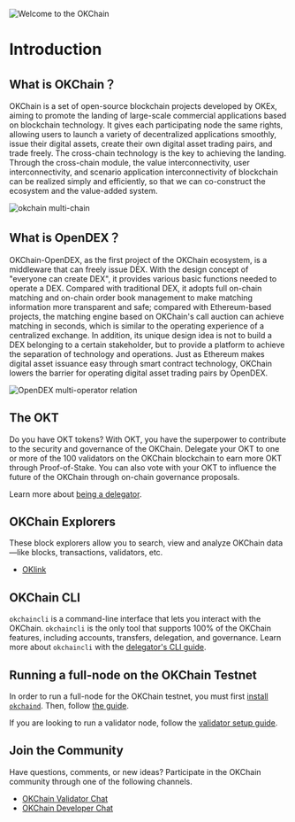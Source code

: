 <!--
order: 1
-->

![Welcome to the OKChain](../img/okchain-image.jpg)

# Introduction

## What is OKChain？

OKChain is a set of open-source blockchain projects developed by OKEx, aiming to promote the landing of large-scale commercial applications based on blockchain technology. It gives each participating node the same rights, allowing users to launch a variety of decentralized applications smoothly, issue their digital assets, create their own digital asset trading pairs, and trade freely. The cross-chain technology is the key to achieving the landing. Through the cross-chain module, the value interconnectivity, user interconnectivity, and scenario application interconnectivity of blockchain can be realized simply and efficiently, so that we can co-construct the ecosystem and the value-added system.

![okchain multi-chain](../img/multi-chain.jpg)

## What is OpenDEX？

OKChain-OpenDEX, as the first project of the OKChain ecosystem, is a middleware that can freely issue DEX. With the design concept of "everyone can create DEX", it provides various basic functions needed to operate a DEX. Compared with traditional DEX, it adopts full on-chain matching and on-chain order book management to make matching information more transparent and safe; compared with Ethereum-based projects, the matching engine based on OKChain's call auction can achieve matching in seconds, which is similar to the operating experience of a centralized exchange. In addition, its unique design idea is not to build a DEX belonging to a certain stakeholder, but to provide a platform to achieve the separation of technology and operations. Just as Ethereum makes digital asset issuance easy  through smart contract technology, OKChain lowers the barrier for operating digital asset trading pairs by OpenDEX.

![OpenDEX multi-operator relation](../img/operators.jpg)

## The OKT

Do you have OKT tokens? With OKT, you have the superpower to contribute to the security and governance of the OKChain. Delegate your OKT to one or more of the 100 validators on the OKChain blockchain to earn more OKT through Proof-of-Stake. You can also vote with your OKT to influence the future of the OKChain through on-chain governance proposals.

Learn more about [being a delegator](../delegators/delegators-faq.html).



## OKChain Explorers

These block explorers allow you to search, view and analyze OKChain data&mdash;like blocks, transactions, validators, etc.

* [OKlink](https://www.oklink.com)


## OKChain CLI

`okchaincli` is a command-line interface that lets you interact with the OKChain. `okchaincli` is the only tool that supports 100% of the OKChain features, including accounts, transfers, delegation, and governance. Learn more about `okchaincli` with the [delegator's CLI guide](../delegators/delegators-guide-cli.html).

## Running a full-node on the OKChain Testnet

In order to run a full-node for the OKChain testnet, you must first [install `okchaind`](../getting-start/install-okchain.html). Then, follow [the guide](../getting-start/install-okchain.html).

If you are looking to run a validator node, follow the [validator setup guide](../validators/validators-guide-cli.html).

## Join the Community

Have questions, comments, or new ideas? Participate in the OKChain community through one of the following channels.

* [OKChain Validator Chat](https://t.me/OKChainValidator)
* [OKChain Developer Chat](https://t.me/okchaintech)



